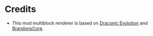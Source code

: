 # Credits

- This mod multiblock renderer is based on [Draconic Evolution](https://github.com/Draconic-Inc/Draconic-Evolution) and [BrandonsCore](https://github.com/Draconic-Inc/BrandonsCore).